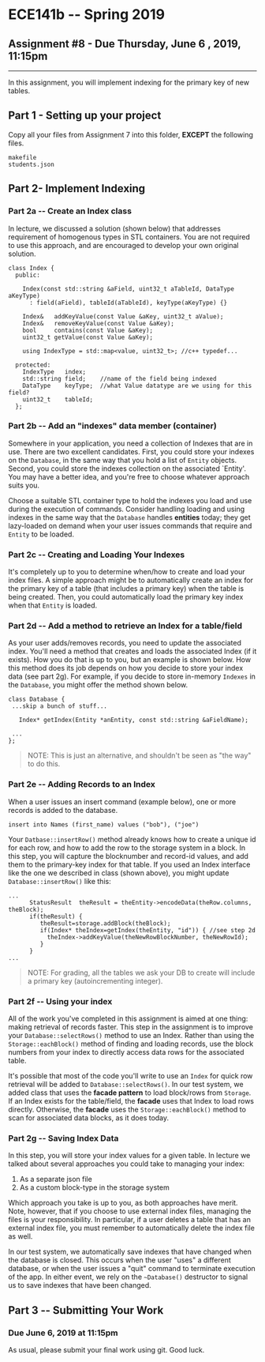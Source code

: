 # ECE141b -- Spring 2019
## Assignment #8 - Due Thursday, June 6 , 2019, 11:15pm
<hr>

In this assignment, you will implement indexing for the primary key of new tables.


## Part 1 - Setting up your project

Copy all your files from Assignment 7 into this folder, __EXCEPT__ the following files.  

```
makefile 
students.json
```

## Part 2- Implement Indexing

### Part 2a -- Create an Index class

In lecture, we discussed a solution (shown below) that addresses requirement of homogenous types in STL containers. You are not required to use this approach, and are encouraged to develop your own original solution.

```
class Index {
  public:
  
    Index(const std::string &aField, uint32_t aTableId, DataType aKeyType)
      : field(aField), tableId(aTableId), keyType(aKeyType) {}
    
    Index&   addKeyValue(const Value &aKey, uint32_t aValue);   
    Index&   removeKeyValue(const Value &aKey);
    bool     contains(const Value &aKey);
    uint32_t getValue(const Value &aKey);
    
    using IndexType = std::map<value, uint32_t>; //c++ typedef...

  protected:    
    IndexType   index;
    std::string field;    //name of the field being indexed
    DataType    keyType;  //what Value datatype are we using for this field?
    uint32_t    tableId;
  };
```

### Part 2b -- Add an "indexes" data member (container) 

Somewhere in your application, you need a collection of Indexes that are in use. There are two excellent candidates.  First, you could store your indexes on the `Database`, in the same way that you hold a list of `Entity` objects.  Second, you could store the indexes collection on the associated `Entity'. You may have a better idea, and you're free to choose whatever approach suits you.

Choose a suitable STL container type to hold the indexes you load and use during the execution of commands. Consider handling loading and using indexes in the same way that the `Database` handles __entities__ today; they get lazy-loaded on demand when your user issues commands that require and `Entity` to be loaded.

### Part 2c -- Creating and Loading Your Indexes

It's completely up to you to determine when/how to create and load your index files. A simple approach might be to automatically create an index for the primary key of a table (that includes a primary key) when the table is being created. Then, you could automatically load the primary key index when that `Entity` is loaded. 

### Part 2d -- Add a method to retrieve an Index for a table/field

As your user adds/removes records, you need to update the associated index. You'll need a method that creates and loads the associated Index (if it exists). How you do that is up to you, but an example is shown below. How this method does its job depends on how you decide to store your index data (see part 2g).  For example, if you decide to store in-memory `Indexes` in the `Database`, you might offer the method shown below. 

```
class Database {
 ...skip a bunch of stuff...
   
   Index* getIndex(Entity *anEntity, const std::string &aFieldName);
   
 ...
};
```

> NOTE: This is just an alternative, and shouldn't be seen as "the way" to do this.

### Part 2e -- Adding Records to an Index

When a user issues an insert command (example below), one or more records is added to the database. 

```
insert into Names (first_name) values ("bob"), ("joe")
```

Your `Datbase::insertRow()` method already knows how to create a unique id for each row, and how to add the row to the storage system in a block. In this step, you will capture the blocknumber and record-id values, and add them to the primary-key index for that table. If you used an Index interface like the one we described in class (shown above), you might update `Database::insertRow()` like this:

```
...
      StatusResult  theResult = theEntity->encodeData(theRow.columns, theBlock);
      if(theResult) {
         theResult=storage.addBlock(theBlock);
         if(Index* theIndex=getIndex(theEntity, "id")) { //see step 2d
           theIndex->addKeyValue(theNewRowBlockNumber, theNewRowId);   
         }
      }
...
```

> NOTE: For grading, all the tables we ask your DB to create will include a primary key (autoincrementing integer).


### Part 2f -- Using your index

All of the work you've completed in this assignment is aimed at one thing: making retrieval of records faster. This step in the assignment is to improve your `Database::selectRows()` method to use an Index. Rather than using the `Storage::eachBlock()` method of finding and loading records, use the block numbers from your index to directly access data rows for the associated table.

It's possible that most of the code you'll write to use an `Index` for quick row retrieval will be added to `Database::selectRows()`. In our test system, we added class that uses the __facade pattern__ to load block/rows from `Storage`. If an Index exists for the table/field, the __facade__ uses that Index to load rows directly. Otherwise, the __facade__ uses the `Storage::eachBlock()` method to scan for associated data blocks, as it does today. 


### Part 2g -- Saving Index Data

In this step, you will store your index values for a given table. In lecture we talked about several approaches you could take to managing your index:

1. As a separate json file
2. As a custom block-type in the storage system

Which approach you take is up to you, as both approaches have merit. Note, however, that if you choose to use external index files, managing the files is your responsibility. In particular, if a user deletes a table that has an external index file, you must remember to automatically delete the index file as well. 

In our test system, we automatically save indexes that have changed when the database is closed. This occurs when the user "uses" a different database, or when the user issues a "quit" command to terminate execution of the app.  In either event, we rely on the `~Database()` destructor to signal us to save indexes that have been changed. 

## Part 3 -- Submitting Your Work
### Due June 6, 2019 at 11:15pm

As usual, please submit your final work using git.  Good luck.







